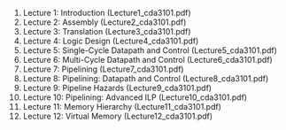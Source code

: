 1. Lecture 1: Introduction (Lecture1_cda3101.pdf)
2. Lecture 2: Assembly (Lecture2_cda3101.pdf)
3. Lecture 3: Translation (Lecture3_cda3101.pdf)
4. Lecture 4: Logic Design (Lecture4_cda3101.pdf)
5. Lecture 5: Single-Cycle Datapath and Control (Lecture5_cda3101.pdf)
6. Lecture 6: Multi-Cycle Datapath and Control (Lecture6_cda3101.pdf)
7. Lecture 7: Pipelining (Lecture7_cda3101.pdf)
8. Lecture 8: Pipelining: Datapath and Control (Lecture8_cda3101.pdf)
9. Lecture 9: Pipeline Hazards (Lecture9_cda3101.pdf)
10. Lecture 10: Pipelining: Advanced ILP (Lecture10_cda3101.pdf)
11. Lecture 11: Memory Hierarchy (Lecture11_cda3101.pdf)
12. Lecture 12: Virtual Memory (Lecture12_cda3101.pdf)
